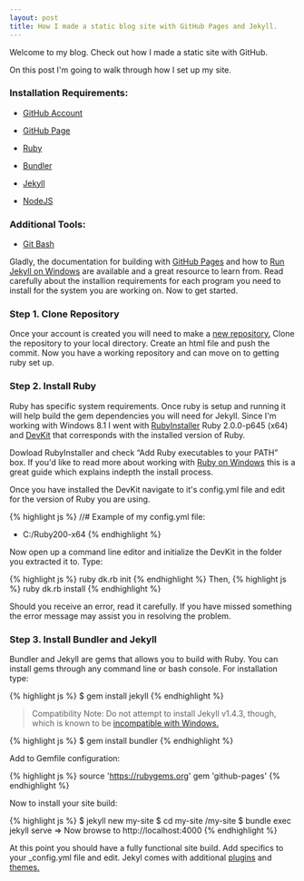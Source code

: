 ```yaml
---
layout: post
title: How I made a static blog site with GitHub Pages and Jekyll.
---
```


<div class="message">
  Welcome to my blog. Check out how I made a static site with GitHub.
</div>

On this post I'm going to walk through how I set up my site. 

### Installation Requirements:

- [GitHub Account](https://github.com/join)

- [GitHub Page](https://help.github.com/articles/creating-pages-with-the-automatic-generator/)

- [Ruby](https://www.ruby-lang.org/en/downloads/)

- [Bundler](http://bundler.io/)

- [Jekyll](http://jekyllrb.com/)

- [NodeJS](https://nodejs.org/)


### Additional Tools:

- [Git Bash](https://git-scm.com/downloads)

Gladly, the documentation for building with [GitHub Pages](https://pages.github.com/) and how to [Run Jekyll on Windows](http://jekyll-windows.juthilo.com/) are available and a great resource to learn from. Read carefully about the installion requirements for each program you need to install for the system you are working on. Now to get started.


### Step 1. Clone Repository

Once your account is created you will need to make a [new repository.](https://github.com/new) Clone the repository to your local directory. Create an html file and push the commit. Now you have a working repository and can move on to getting ruby set up.

### Step 2. Install Ruby

Ruby has specific system requirements. Once ruby is setup and running it will help build the gem dependencies you will need for Jekyll. Since I'm working with Windows 8.1 I went with [RubyInstaller](https://www.ruby-lang.org/en/documentation/installation/#rubyinstaller) Ruby 2.0.0-p645 (x64) and [DevKit](http://rubyinstaller.org/downloads/) that corresponds with the installed version of Ruby. 

Dowload RubyInstaller and check “Add Ruby executables to your PATH” box. If you'd like to read more about working with [Ruby on Windows](http://rubyonwindowsguides.github.io/book/ch02-01.html) this is a great guide which explains indepth the install process. 

Once you have installed the DevKit navigate to it's config.yml file and edit for the version of Ruby you are using. 

{% highlight js %}
//# Example of my config.yml file:
- C:/Ruby200-x64
{% endhighlight %}

Now open up a command line editor and initialize the DevKit in the folder you extracted it to. Type:

{% highlight js %}
ruby dk.rb init
{% endhighlight %}
Then,
{% highlight js %}
ruby dk.rb install
{% endhighlight %}


Should you receive an error, read it carefully. If you have missed something the error message may assist you in resolving the problem. 

### Step 3. Install Bundler and Jekyll

Bundler and Jekyll are gems that allows you to build with Ruby. You can install gems through any command line or bash console. For installation type:

{% highlight js %}
$ gem install jekyll
{% endhighlight %}

<blockquote>
<p>Compatibility Note: Do not attempt to install Jekyll v1.4.3, though, which is known to be <a href="https://github.com/jekyll/jekyll/issues/1948">incompatible with Windows.</a></p>
</blockquote>


{% highlight js %}
$ gem install bundler
{% endhighlight %}

Add to Gemfile configuration:

{% highlight js %}
source 'https://rubygems.org'
gem 'github-pages'
{% endhighlight %}

Now to install your site build:

{% highlight js %}
$ jekyll new my-site
$ cd my-site
/my-site $ bundle exec jekyll serve
=> Now browse to http://localhost:4000
{% endhighlight %}

At this point you should have a fully functional site build. Add specifics to your _config.yml file and edit. Jekyl comes with additional [plugins](http://jekyllrb.com/docs/plugins/) and [themes.](http://jekyllthemes.org/) 